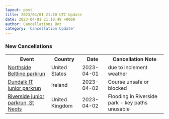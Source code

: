 ```yaml
---
layout: post
title: 2023/04/01 21:10 UTC Update
date: 2023-04-01 21:10:48 +0000
author: Cancellations Bot
category: 'Cancellation Update'
---
```


<h3>New Cancellations</h3>
<div class='hscrollable'>
<table style='width: 100%'>
    <tr>
        <th>Event</th>
        <th>Country</th>
        <th>Date</th>
        <th>Cancellation Note</th>
    </tr>
    <tr>
        <td><a href="https://www.parkrun.us/northsidebeltline">Northside Beltline parkrun</a></td>
        <td>United States</td>
        <td>2023-04-01</td>
        <td>due to inclement weather</td>
    </tr>
    <tr>
        <td><a href="https://www.parkrun.ie/dundalkit-juniors">Dundalk IT junior parkrun</a></td>
        <td>Ireland</td>
        <td>2023-04-02</td>
        <td>Course unsafe or blocked</td>
    </tr>
    <tr>
        <td><a href="https://www.parkrun.org.uk/riversidestneots-juniors">Riverside junior parkrun, St Neots</a></td>
        <td>United Kingdom</td>
        <td>2023-04-02</td>
        <td>Flooding in Riverside park - key paths unusable</td>
    </tr>
</table>
</div>
